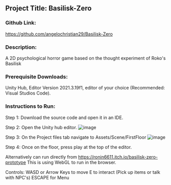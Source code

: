 ## Project Title: Basilisk-Zero

### Github Link: 
https://github.com/angelochristian29/Basilisk-Zero

### Description: 
A 2D psychological horror game based on the thought experiment of Roko's Basilisk

### Prerequisite Downloads: 
Unity Hub, Editor Version 2021.3.19f1, editor of your choice (Recommended: Visual Studios Code).

### Instructions to Run: 

Step 1: Download the source code and open it in an IDE.

Step 2: Open the Unity hub editor.
![image](https://github.com/angelochristian29/Basilisk-Zero/assets/78775621/2ee27696-909f-4b35-8603-e5b87eacf82a)

Step 3: On the Project files tab navigate to Assets/Scene/FirstFloor
![image](https://github.com/angelochristian29/Basilisk-Zero/assets/78775621/2d033a49-d3d6-4ff5-bbe9-7827d36b629f)

Step 4: Once on the floor, press play at the top of the editor.

Alternatively can run directly from https://ronin6611.itch.io/basilisk-zero-prototype
This is using WebGL to run in the browser.

Controls: 
WASD or Arrow Keys to move
E to interact (Pick up items or talk with NPC's)
ESCAPE for Menu
